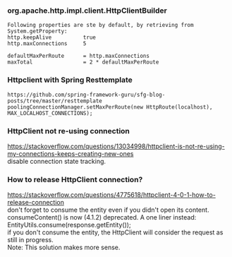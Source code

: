 ### org.apache.http.impl.client.HttpClientBuilder
    Following properties are ste by default, by retrieving from System.getProperty:
    http.keepAlive          true
    http.maxConnections     5
    
    defaultMaxPerRoute      = http.maxConnections
    maxTotal                = 2 * defaultMaxPerRoute

### Httpclient with Spring Resttemplate
    https://github.com/spring-framework-guru/sfg-blog-posts/tree/master/resttemplate
    poolingConnectionManager.setMaxPerRoute(new HttpRoute(localhost), MAX_LOCALHOST_CONNECTIONS);

### HttpClient not re-using connection
https://stackoverflow.com/questions/13034998/httpclient-is-not-re-using-my-connections-keeps-creating-new-ones  
disable connection state tracking.

### How to release HttpClient connection?
https://stackoverflow.com/questions/4775618/httpclient-4-0-1-how-to-release-connection  
don't forget to consume the entity even if you didn't open its content.  
consumeContent() is now (4.1.2) deprecated. A one liner instead: EntityUtils.consume(response.getEntity());  
if you don't consume the entity, the HttpClient will consider the request as still in progress.  
Note: This solution makes more sense.  

